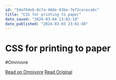 ```yaml
---
id: "5daf64eb-0cfa-46de-93be-7ef2cececa6c"
title: "CSS for printing to paper"
date_saved: "2024-03-04 13:02:18"
date_published: "2024-03-03 23:01:40"
---
```


# CSS for printing to paper
#Omnivore

[Read on Omnivore](https://omnivore.app/me/css-for-printing-to-paper-18e098ed0a2)
[Read Original](https://voussoir.net/writing/css_for_printing)

